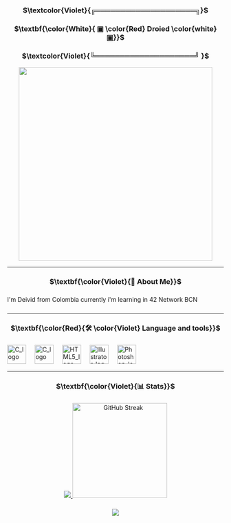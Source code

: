 
###

<div align="center">

### $\textcolor{Violet}{╔════════════════════╗}$
### $\textbf{\color{White}{   ▣  \color{Red}  Droied  \color{white}  ▣}}$
### $\textcolor{Violet}{╚════════════════════╝ \}$

<div align="center">
  <img height="450" src="https://64.media.tumblr.com/eb385a0c897a360d7205714435a9e776/tumblr_oul9tv2iCp1vhvnzyo1_500.gif"  />
</div>


---

###

### $\textbf{\color{Violet}{🦊 About Me}}$

###

<p align="left">I'm Deivid from Colombia currently i'm learning in 42 Network BCN <br></p>

###

---

### $\textbf{\color{Red}{🛠 \color{Violet} Language and tools}}$

###

<div align="left">
  <img src="https://cdn.jsdelivr.net/gh/devicons/devicon/icons/c/c-original.svg" height="44" alt="C_logo" />
  <img width="12" />
   <img src="https://cdn.jsdelivr.net/gh/devicons/devicon/icons/cplusplus/cplusplus-original.svg" height="44" alt="C_logo" />
  <img width="12" />
  <img src="https://cdn.jsdelivr.net/gh/devicons/devicon/icons/html5/html5-original.svg" height="44" alt="HTML5_logo" />
  <img width="12" />
  <img src="https://cdn.jsdelivr.net/gh/devicons/devicon/icons/illustrator/illustrator-plain.svg" height="44" alt="Illustrator_logo"/>
  <img width="12" />
  <img src="https://cdn.jsdelivr.net/gh/devicons/devicon/icons/photoshop/photoshop-plain.svg" height="44" alt="Photoshop_logo" />
  <img width="12" />
  

</div>

---

###

### $\textbf{\color{Violet}{📊 Stats}}$

###

<div align="center">
  <a href="https://github.com/anuraghazra/github-readme-stats"><img src="https://github-readme-stats.vercel.app/api/top-langs/?username=droied4&layout=donut&theme=midnight-purple&hide_border=true"/>
  <a href="https://git.io/streak-stats"><img src="https://streak-stats.demolab.com?user=droied4&theme=midnight-purple&hide_border=true&date_format=j%2Fn%5B%2FY%5D" height="220" alt="GitHub Streak" /></a>
</div>

###

<div align="center">
  <img src="https://visitor-badge.laobi.icu/badge?page_id=droied4.droied4&"  />
</div>

###
